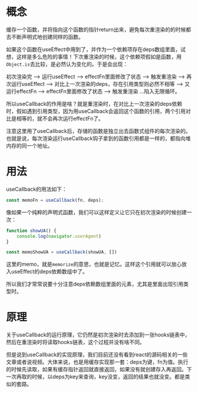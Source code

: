 # 概念

缓存一个函数，并将指向这个函数的指针return出来，避免每次重渲染的的时候都去不断声明式地创建同样的函数。

如果这个函数在useEffect中用到了，并作为一个依赖项存在deps数组里面，试想，这样是多么危险的事情！下次重渲染的时候，这个依赖项假如是函数，用`Object.is`去比较，是必然认为变化的。于是会出现：

初次渲染完 --> 运行useEffect --> effectFn里面修改了状态 --> 触发重渲染 --> 再次运行useEffect --> 对比上一次渲染的deps，存在引用类型则必然不相等 --> 又运行effectFn --> effectFn里面修改了状态 --> 触发重渲染 ...陷入无限循环。

所以useCallback的作用是啥？就是重渲染时，在对比上一次渲染的deps依赖时，假如遇到引用类型，因为用useCallback会返回这个函数的引用，两个引用对比是相等的，就不会再次运行effectFn了。

注意这里用了useCallback后，存储的函数是独立出去函数式组件的每次渲染的。也就是说，每次渲染运行useCallback钩子拿到的函数引用都是一样的，都指向堆内存的同一个地址。

# 用法

useCallback的用法如下：

```js
const memoFn = useCallback(fn, deps);
```

像如果一个纯粹的声明式函数，我们可以这样定义让它只在初次渲染的时候创建一次：

```js
function showUA() {
    console.log(navigator.userAgent)
}

const memoShowUA = useCallback(showUA, [])
```

这里的memo，就是`memorize`的意思，也就是记忆。这样这个引用就可以放心放入useEffect的deps依赖数组中了。

所以我们才常常说要十分注意deps依赖数组里面的元素，尤其是里面出现引用类型时。

# 原理

关于useCallback的运行原理，它仍然是初次渲染时去添加到一张hooks链表中，然后在重渲染时将读取hooks链表，这个过程并没有啥不同。

但是说到useCallback的实现原理，我们目前还没有看到react的源码相关的一些文章或者说视频。大体来说，也是用缓存实现那一套：deps为键，fn为值。执行的时候先读取，如果有缓存指针返回就直接返回，如果没有就创建存入再返回。下一次再取的时候，以deps为key来查询，key没变，返回的结果也就没变。都是类似的套路。